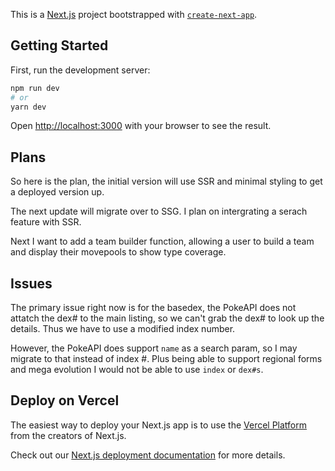 This is a [Next.js](https://nextjs.org/) project bootstrapped with [`create-next-app`](https://github.com/vercel/next.js/tree/canary/packages/create-next-app).

## Getting Started

First, run the development server:

```bash
npm run dev
# or
yarn dev
```

Open [http://localhost:3000](http://localhost:3000) with your browser to see the result.

## Plans
So here is the plan, the initial version will use SSR and minimal styling to get a deployed version up.

The next update will migrate over to SSG. I plan on intergrating a serach feature with SSR.

Next I want to add a team builder function, allowing a user to build a team and display their movepools to show type coverage. 

## Issues
The primary issue right now is for the basedex, the PokeAPI does not attatch the dex# to the main listing, so we can't grab the dex# to look up the details. Thus we have to use a modified index number.

However, the PokeAPI does support `name` as a search param, so I may migrate to that instead of index #. Plus being able to support regional forms and mega evolution I would not be able to use `index` or `dex#s`.

## Deploy on Vercel

The easiest way to deploy your Next.js app is to use the [Vercel Platform](https://vercel.com/new?utm_medium=default-template&filter=next.js&utm_source=create-next-app&utm_campaign=create-next-app-readme) from the creators of Next.js.

Check out our [Next.js deployment documentation](https://nextjs.org/docs/deployment) for more details.
